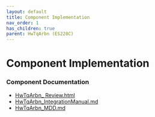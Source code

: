```yaml
---
layout: default
title: Component Implementation
nav_order: 1
has_children: true
parent: HwTqArbn (ES228C)
---
```

# Component Implementation
### Component Documentation

- [HwTqArbn_ Review.html](doc/HwTqArbn_%20Review.html)
- [HwTqArbn_IntegrationManual.md](doc/HwTqArbn_IntegrationManual.md)
- [HwTqArbn_MDD.md](doc/HwTqArbn_MDD.md)


